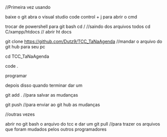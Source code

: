 //Primeira vez usando 

baixe o git
abra o visual studio code
control + j para abrir o cmd
 
trocar de powershell para git bash 
cd /
//saindo dos arquivos todos
cd C/xampp/htdocs
// abrir ht docs

git clone https://github.com/Dutz9/TCC_TaNaAgenda
//mandar o arquivo do git hub para seu pc

cd TCC_TaNaAgenda 

code .

programar

depois disso quando terminar dar um

git add . 
//para salvar as mudanças
 
git push 
//para enviar ao git hub as mudanças 

//outras vezes

abrir no git bash o arquivo do tcc
e dar um git pull 
//para trazer os arquivos que foram mudados pelos outros programadores







